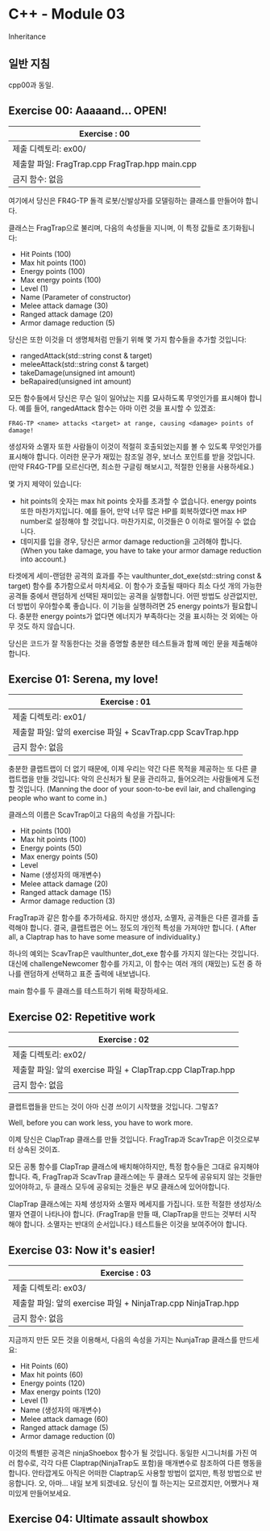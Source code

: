 # C++ - Module 03

Inheritance

## 일반 지침

cpp00과 동일.

## Exercise 00: Aaaaand... OPEN!

| Exercise : 00 |
| --- |
| 제출 디렉토리: ex00/ |
| 제출할 파일: FragTrap.cpp FragTrap.hpp main.cpp |
| 금지 함수: 없음 |

여기에서 당신은 FR4G-TP 돌격 로봇/신발상자를 모델링하는 클래스를 만들어야 합니다.

클래스는 FragTrap으로 불리며, 다음의 속성들을 지니며, 이 특정 값들로 초기화됩니다:

* Hit Points (100)
* Max hit points (100)
* Energy points (100)
* Max energy points (100)
* Level (1)
* Name (Parameter of constructor)
* Melee attack damage (30)
* Ranged attack damage (20)
* Armor damage reduction (5)

당신은 또한 이것을 더 생명체처럼 만들기 위해 몇 가지 함수들을 추가할 것입니다:

* rangedAttack(std::string const & target)
* meleeAttack(std::string const & target)
* takeDamage(unsigned int amount)
* beRapaired(unsigned int amount)

모든 함수들에서 당신은 무슨 일이 일어났는 지를 묘사하도록 무엇인가를 표시해야 합니다. 예를 들어, rangedAttack 함수는 아마 이런 것을 표시할 수 있겠죠:

`FR4G-TP <name> attacks <target> at range, causing <damage> points of damage!`

생성자와 소멸자 또한 사람들이 이것이 적절히 호출되었는지를 볼 수 있도록 무엇인가를 표시해야 합니다. 이러한 문구가 재밌는 참조일 경우, 보너스 포인트를 받을 것입니다. (만약 FR4G-TP를 모르신다면, 최소한 구글링 해보시고, 적절한 인용을 사용하세요.)

몇 가지 제약이 있습니다:
* hit points의 숫자는 max hit points 숫자를 초과할 수 없습니다. energy points 또한 마찬가지입니다. 예를 들어, 만약 너무 많은 HP를 회복하였다면 max HP number로 설정해야 할 것입니다. 마찬가지로, 이것들은 0 이하로 떨어질 수 없습니다.
* 데미지를 입을 경우, 당신은 armor damage reduction을 고려해야 합니다. (When you take damage, you have to take your armor damage reduction into account.)

타겟에게 세미-랜덤한 공격의 효과를 주는 vaulthunter_dot_exe(std::string const & target) 함수를 추가함으로서 마치세요. 이 함수가 호출될 때마다 최소 다섯 개의 가능한 공격들 중에서 랜덤하게 선택된 재미있는 공격을 실행합니다. 어떤 방법도 상관없지만, 더 방법이 우아할수록 좋습니다. 이 기능을 실행하려면 25 energy points가 필요합니다. 충분한 energy points가 없다면 에너지가 부족하다는 것을 표시하는 것 외에는 아무 것도 하지 않습니다.

당신은 코드가 잘 작동한다는 것을 증명할 충분한 테스트들과 함께 메인 문을 제출해야 합니다.

## Exercise 01: Serena, my love!

| Exercise : 01 |
| --- |
| 제출 디렉토리: ex01/ |
| 제출할 파일: 앞의 exercise 파일 + ScavTrap.cpp ScavTrap.hpp |
| 금지 함수: 없음 |

충분한 클랩트랩이 더 없기 때문에, 이제 우리는 약간 다른 목적을 제공하는 또 다른 클랩트랩을 만들 것입니다: 악의 은신처가 될 문을 관리하고, 들어오려는 사람들에게 도전할 것입니다. (Manning the door of your soon-to-be evil lair, and challenging people who want to come in.)

클래스의 이름은 ScavTrap이고 다음의 속성을 가집니다:

* Hit points (100)
* Max hit points (100)
* Energy points (50)
* Max energy points (50)
* Level
* Name (생성자의 매개변수)
* Melee attack damage (20)
* Ranged attack damage (15)
* Armor damage reduction (3)

FragTrap과 같은 함수를 추가하세요. 하지만 생성자, 소멸자, 공격들은 다른 결과를 출력해야 합니다. 결국, 클랩트랩은 어느 정도의 개인적 특성을 가져야만 합니다. ( After all, a Claptrap has to have some measure of individuality.)

하나의 예외는 ScavTrap은 vaulthunter_dot_exe 함수를 가지지 않는다는 것입니다. 대신에 challengeNewcomer 함수를 가지고, 이 함수는 여러 개의 (재밌는) 도전 중 하나를 랜덤하게 선택하고 표준 출력에 내보냅니다.

main 함수를 두 클래스를 테스트하기 위해 확장하세요.

## Exercise 02: Repetitive work

| Exercise : 02 |
| --- |
| 제출 디렉토리: ex02/ |
| 제출할 파일: 앞의 exercise 파일 + ClapTrap.cpp ClapTrap.hpp |
| 금지 함수: 없음 |

클랩트랩들을 만드는 것이 아마 신경 쓰이기 시작했을 것입니다. 그렇죠?

Well, before you can work less, you have to work more.

이제 당신은 ClapTrap 클래스를 만들 것입니다. FragTrap과 ScavTrap은 이것으로부터 상속된 것이죠.

모든 공통 함수를 ClapTrap 클래스에 배치해야하지만, 특정 함수들은 그대로 유지해야 합니다. 즉, FragTrap과 ScavTrap 클래스에는 두 클래스 모두에 공유되지 않는 것들만 있어야하고, 두 클래스 모두에 공유되는 것들은 부모 클래스에 있어야합니다.

ClapTrap 클래스에는 자체 생성자와 소멸자 메세지를 가집니다. 또한 적절한 생성자/소멸자 연결이 나타나야 합니다. (FragTrap을 만들 때, ClapTrap을 만드는 것부터 시작해야 합니다. 소멸자는 반대의 순서입니다.) 테스트들은 이것을 보여주어야 합니다.

## Exercise 03: Now it's easier!

| Exercise : 03 |
| --- |
| 제출 디렉토리: ex03/ |
| 제출할 파일: 앞의 exercise 파일 + NinjaTrap.cpp NinjaTrap.hpp |
| 금지 함수: 없음 |

지금까지 만든 모든 것을 이용해서, 다음의 속성을 가지는 NunjaTrap 클래스를 만드세요:

* Hit Points (60)
* Max hit points (60)
* Energy points (120)
* Max energy points (120)
* Level (1)
* Name (생성자의 매개변수)
* Melee attack damage (60)
* Ranged attack damage (5)
* Armor damage reduction (0)

이것의 특별한 공격은 ninjaShoebox 함수가 될 것입니다. 동일한 시그니처를 가진 여러 함수로, 각각 다른 Claptrap(NinjaTrap도 포함)을 매개변수로 참조하여 다른 행동을 합니다. 안타깝게도 아직은 어떠한 Claptrap도 사용할 방법이 없지만, 특정 방법으로 반응합니다. 오, 아마... 내일 보게 되겠네요. 당신이 뭘 하는지는 모르겠지만, 어쨌거나 재미있게 만들어보세요.

## Exercise 04: Ultimate assault showbox